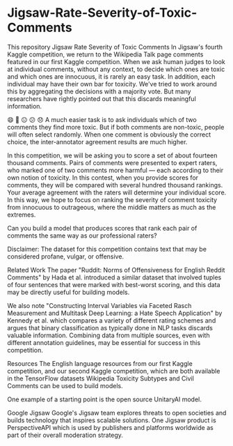 # Jigsaw-Rate-Severity-of-Toxic-Comments
This repository Jigsaw Rate Severity of Toxic Comments
In Jigsaw's fourth Kaggle competition, we return to the Wikipedia Talk page comments featured in our first Kaggle competition. When we ask human judges to look at individual comments, without any context, to decide which ones are toxic and which ones are innocuous, it is rarely an easy task. In addition, each individual may have their own bar for toxicity. We've tried to work around this by aggregating the decisions with a majority vote. But many researchers have rightly pointed out that this discards meaningful information.

😄 🙂 😐 😕 😞
A much easier task is to ask individuals which of two comments they find more toxic. But if both comments are non-toxic, people will often select randomly. When one comment is obviously the correct choice, the inter-annotator agreement results are much higher.

In this competition, we will be asking you to score a set of about fourteen thousand comments. Pairs of comments were presented to expert raters, who marked one of two comments more harmful — each according to their own notion of toxicity. In this contest, when you provide scores for comments, they will be compared with several hundred thousand rankings. Your average agreement with the raters will determine your individual score. In this way, we hope to focus on ranking the severity of comment toxicity from innocuous to outrageous, where the middle matters as much as the extremes.

Can you build a model that produces scores that rank each pair of comments the same way as our professional raters?

Disclaimer: The dataset for this competition contains text that may be considered profane, vulgar, or offensive.

Related Work
The paper "Ruddit: Norms of Offensiveness for English Reddit Comments" by Hada et al. introduced a similar dataset that involved tuples of four sentences that were marked with best-worst scoring, and this data may be directly useful for building models.

We also note "Constructing Interval Variables via Faceted Rasch Measurement and Multitask Deep Learning: a Hate Speech Application" by Kennedy et al. which compares a variety of different rating schemes and argues that binary classification as typically done in NLP tasks discards valuable information. Combining data from multiple sources, even with different annotation guidelines, may be essential for success in this competition.

Resources
The English language resources from our first Kaggle competition, and our second Kaggle competition, which are both available in the TensorFlow datasets Wikipedia Toxicity Subtypes and Civil Comments can be used to build models.

One example of a starting point is the open source UnitaryAI model.

Google Jigsaw
Google's Jigsaw team explores threats to open societies and builds technology that inspires scalable solutions. One Jigsaw product is PerspectiveAPI which is used by publishers and platforms worldwide as part of their overall moderation strategy.
